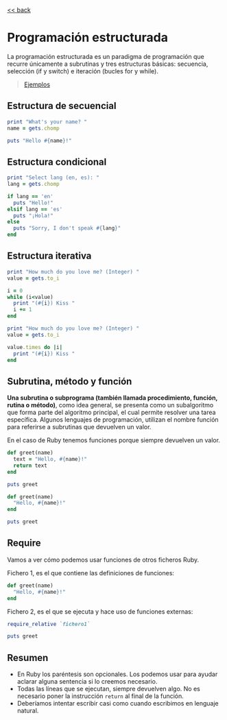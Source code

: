 [<< back](../README.md)

# Programación estructurada

La programación estructurada es un paradigma de programación que recurre únicamente a subrutinas y tres estructuras básicas: secuencia, selección (if y switch) e iteración (bucles for y while).

> [Ejemplos](files)

## Estructura de secuencial

```ruby
print "What's your name? "
name = gets.chomp

puts "Hello #{name}!"
```

## Estructura condicional

```ruby
print "Select lang (en, es): "
lang = gets.chomp

if lang == 'en'
  puts "Hello!"
elsif lang == 'es'
  puts "¡Hola!"
else
  puts "Sorry, I don't speak #{lang}"
end
```

## Estructura iterativa

```ruby
print "How much do you love me? (Integer) "
value = gets.to_i

i = 0
while (i<value)
  print "(#{i}) Kiss "
  i += 1
end
```

```ruby
print "How much do you love me? (Integer) "
value = gets.to_i

value.times do |i|
  print "(#{i}) Kiss "
end
```

## Subrutina, método y función

**Una subrutina o subprograma (también llamada procedimiento, función, rutina o método)**, como idea general, se presenta como un subalgoritmo que forma parte del algoritmo principal, el cual permite resolver una tarea específica. Algunos lenguajes de programación, utilizan el nombre función para referirse a subrutinas que devuelven un valor.

En el caso de Ruby tenemos funciones porque siempre devuelven un valor.

```ruby
def greet(name)
  text = "Hello, #{name}!"
  return text
end

puts greet
```

```ruby
def greet(name)
  "Hello, #{name}!"
end

puts greet
```

## Require

Vamos a ver cómo podemos usar funciones de otros ficheros Ruby.

Fichero 1, es el que contiene las definiciones de funciones:
```ruby
def greet(name)
  "Hello, #{name}!"
end
```

Fichero 2, es el que se ejecuta y hace uso de funciones externas:
```ruby
require_relative `fichero1`

puts greet
```

## Resumen

* En Ruby los paréntesis son opcionales. Los podemos usar para ayudar aclarar alguna sentencia si lo creemos necesario.
* Todas las líneas que se ejecutan, siempre devuelven algo. No es necesario poner la instrucción `return` al final de la función.
* Deberíamos intentar escribir casi como cuando escribimos en lenguaje natural.
